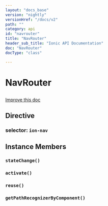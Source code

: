 ```yaml
---
layout: "docs_base"
version: "nightly"
versionHref: "/docs/v2"
path: ""
category: api
id: "navrouter"
title: "NavRouter"
header_sub_title: "Ionic API Documentation"
doc: "NavRouter"
docType: "class"

---
```










<h1 class="api-title">
<a class="anchor" name="nav-router" href="#nav-router"></a>

NavRouter






</h1>

<a class="improve-v2-docs" href="http://github.com/driftyco/ionic/edit/2.0//ionic/components/nav/nav-router.ts#L9">
Improve this doc
</a>








<h2><a class="anchor" name="Directive" href="#Directive"></a>Directive</h2>
<h3>selector: <code>ion-nav</code></h3>
<!-- @usage tag -->


<!-- @property tags -->



<!-- instance methods on the class -->

<h2><a class="anchor" name="instance-members" href="#instance-members"></a>Instance Members</h2>

<div id="stateChange"></div>

<h3>
<a class="anchor" name="stateChange" href="#stateChange"></a>
<code>stateChange()</code>
  

</h3>












<div id="activate"></div>

<h3>
<a class="anchor" name="activate" href="#activate"></a>
<code>activate()</code>
  

</h3>












<div id="reuse"></div>

<h3>
<a class="anchor" name="reuse" href="#reuse"></a>
<code>reuse()</code>
  

</h3>












<div id="getPathRecognizerByComponent"></div>

<h3>
<a class="anchor" name="getPathRecognizerByComponent" href="#getPathRecognizerByComponent"></a>
<code>getPathRecognizerByComponent()</code>
  

</h3>










<!-- related link --><!-- end content block -->


<!-- end body block -->

